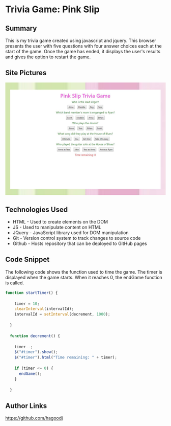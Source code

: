 # Trivia Game: Pink Slip

## Summary
This is my trivia game created using javascript and jquery. This browser presents the user with five questions with four answer choices each at the start of the game. Once the game has ended, it displays the user's results and gives the option to restart the game. 

## Site Pictures
![Site](./assets/images/trivia-game.JPG)

## Technologies Used 
- HTML - Used to create elements on the DOM
- JS - Used to manipulate content on HTML
- JQuery - JavaScript library used for DOM manipulation
- Git - Version control system to track changes to source code
- Github - Hosts repository that can be deployed to GitHub pages

## Code Snippet
The following code shows the function used to time the game. The timer is displayed when the game starts. When it reaches 0, the endGame function is called.
```js
function startTimer() {

    timer = 10;
    clearInterval(intervalId);
    intervalId = setInterval(decrement, 1000);

  }

  function decrement() {

    timer--;
    $("#timer").show();
    $("#timer").html("Time remaining: " + timer);

    if (timer <= 0) {
      endGame();
    }

  }
```

## Author Links
https://github.com/hagoodj
